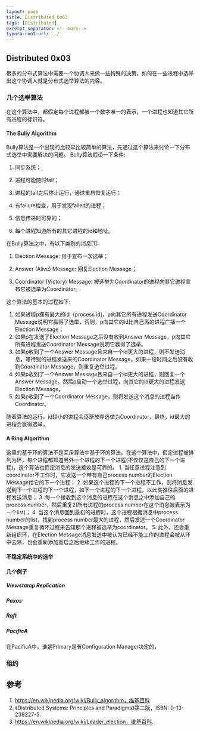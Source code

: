 ```yaml
---
layout: page
title: Distributed 0x03
tags: [Distributed]
excerpt_separator: <!--more-->
typora-root-url: ../
---
```




## Distributed 0x03

 很多的分布式算法中需要一个协调人来做一些特殊的决策，如何在一些进程中选举出这个协调人就是分布式选举算法的内容。



### 几个选举算法

 在这个算法中，都假定每个进程都被一个数字唯一的表示，一个进程也知道其它所有进程的标识符。



#### The Bully Algorithm

  Bully算法是一个出现的比较早比较简单的算法，先通过这个算法来讨论一下分布式选举中需要解决的问题。
Bully算法假设一下条件:
1. 同步系统；

2. 进程可能随时fail；

3. 进程的fail之后停止运行，通过重启恢复运行；

4. 有failure检查，用于发现failed的进程；

5. 信息传递时可靠的；

6. 每个进程知道所有的其它进程的id和地址。

   

在Bully算法之中，有以下类别的消息[1]:
1. Election Message: 用于宣布一次选举；

2. Answer (Alive) Message: 回复Election Message；

3. Coordinator (Victory) Message: 被选举为Coordinator的进程向其它进程宣布它被选举为Coordinator。

   

这个算法的基本的过程如下:
1. 如果进程p拥有最大的id（process id)，p向其它所有进程发送Coordinator Message说明它赢得了选举，否则，p向其它的id比自己高的进程广播一个Election Message；
2. 如果p在发送了Election Message之后没有收到Answer Message，p向其它所有进程发送Coordinator Message说明它赢得了选举。
3. 如果p收到了一个Answer Message且来自一个id更大的进程，则不发送消息，等待别的进程发送来的Coordinator Message，如果一段时间之后没有收到Coordinator Message，则重复选举过程。
4. 如果p收到了一个Answer Message且来自一个id更大的进程，则回复一个Answer Message。然后p启动一个选举过程，向其它的id更大的进程发送Election Message。
5. 如果p收到了一个Coordinator Message，则将发送这个消息的进程当作Coordinator。

随着算法的运行，id较小的进程会逐渐放弃选举为Coordinator，最终，id最大的进程会赢得选举。



#### A Ring Algorithm

  这里的基于环的算法不是互斥算法中基于环的算法。在这个算法中，假定进程被排列为环，每个进程都知道另外一个进程的下一个进程(不仅仅是自己的下一个进程)，这个算法也假定消息的发送接收是可靠的。
    1. 当任意进程注意到coordinator不工作时，它发送一个带有自己process number的Election Message给它的下一个进程；
    2. 如果这个进程的下一个进程不工作，则将消息发送到下一个进程的下一个进程，如下一个进程的下一个进程，以此类推往后面的进程发送消息；
    3. 每一个接收到这个消息的进程在这个消息之中添加自己的process number，然后重复2(所有进程的process number在这个消息被表示为一个list)；
    4. 当这个消息回到最初的进程时，这个进程根据消息中process number的list，找到process number最大的进程，然后发送一个Coordinator Message重复循环过程来告知那个进程被选举为coordinator。
    5. 此外，还会重新组织环，在Election Message消息发送中被认为已经不能工作的进程会被从环中去除，也会重新添加重启之后继续工作的进程。



#### 不稳定系统中的选举



#### 几个例子



##### Viewstamp Replication



##### Paxos



##### Raft



##### PacificA

在PacificA中，谁是Primary是有Configuration Manager决定的，



### 租约





## 参考

1. https://en.wikipedia.org/wiki/Bully_algorithm，维基百科.
2. 《Distributed Systems: Principles and Paradigms》第二版，ISBN: 0-13-239227-5.
3. https://en.wikipedia.org/wiki/Leader_election，维基百科.

